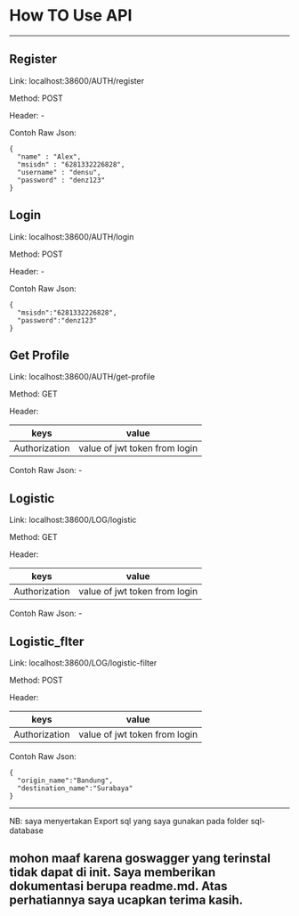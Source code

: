 # How TO Use API 
__________
##  Register

Link: localhost:38600/AUTH/register

Method: POST

Header: -

Contoh Raw Json:
```
{
  "name" : "Alex",
  "msisdn" : "6281332226828",
  "username" : "densu",
  "password" : "denz123"
}
```

##  Login

Link: localhost:38600/AUTH/login

Method: POST

Header: -

Contoh Raw Json:
```
{
  "msisdn":"6281332226828",
  "password":"denz123"
}
```

##  Get Profile

Link: localhost:38600/AUTH/get-profile

Method: GET

Header: 

keys | value
------------ | -------------
Authorization | value of jwt token from login

Contoh Raw Json: -

##  Logistic

Link: localhost:38600/LOG/logistic

Method: GET

Header: 

keys | value
------------ | -------------
Authorization | value of jwt token from login

Contoh Raw Json: -

##  Logistic_flter

Link: localhost:38600/LOG/logistic-filter

Method: POST

Header: 

keys | value
------------ | -------------
Authorization | value of jwt token from login

Contoh Raw Json: 
```
{
  "origin_name":"Bandung",
  "destination_name":"Surabaya"
}
```
--------
NB: saya menyertakan Export sql yang saya gunakan pada folder sql-database

##  mohon maaf karena goswagger yang terinstal tidak dapat di init. Saya memberikan dokumentasi berupa readme.md. Atas perhatiannya saya ucapkan terima kasih.
